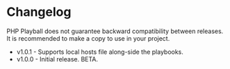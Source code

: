 # Changelog

PHP Playball does not guarantee backward compatibility between releases. It is recommended to make a copy to use in your project.

* v1.0.1 - Supports local hosts file along-side the playbooks.
* v1.0.0 - Initial release. BETA.
